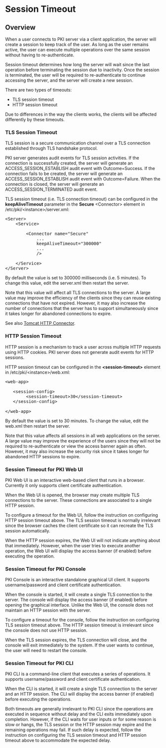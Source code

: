 Session Timeout
===============

## Overview

When a user connects to PKI server via a client application, the server will create a session to keep track of the user.
As long as the user remains active, the user can execute multiple operations over the same session without having to re-authenticate.

Session timeout determines how long the server will wait since the last operation before terminating the session due to inactivity.
Once the session is terminated, the user will be required to re-authenticate to continue accessing the server, and the server will create a new session.

There are two types of timeouts:
* TLS session timeout
* HTTP session timeout

Due to differences in the way the clients works, the clients will be affected differently by these timeouts.

### TLS Session Timeout

TLS session is a secure communication channel over a TLS connection established through TLS handshake protocol.

PKI server generates audit events for TLS session activities.
If the connection is successfully created, the server will generate an ACCESS_SESSION_ESTABLISH audit event with Outcome=Success.
If the connection fails to be created, the server will generate an ACCESS_SESSION_ESTABLISH audit event with Outcome=Failure.
When the connection is closed, the server will generate an ACCESS_SESSION_TERMINATED audit event.

TLS session timeout (i.e. TLS connection timeout) can be configured in the **keepAliveTimeout** parameter in the **Secure** &lt;Connector&gt; element in /etc/pki/&lt;instance&gt;/server.xml:

<pre>
&lt;Server&gt;
    &lt;Service&gt;

        &lt;Connector name="Secure"
            ...
            keepAliveTimeout="300000"
            ...
            /&gt;

    &lt;/Service&gt;
&lt;/Server&gt;
</pre>

By default the value is set to 300000 milliseconds (i.e. 5 minutes).
To change this value, edit the server.xml then restart the server.

Note that this value will affect all TLS connections to the server.
A large value may improve the efficiency of the clients since they can reuse existing connections that have not expired.
However, it may also increase the number of connections that the server has to support simultaneously since it takes longer for abandoned connections to expire.

See also [Tomcat HTTP Connector](https://tomcat.apache.org/tomcat-8.5-doc/config/http.html).

### HTTP Session Timeout

HTTP session is a mechanism to track a user across multiple HTTP requests using HTTP cookies.
PKI server does not generate audit events for HTTP sessions.

HTTP session timeout can be configured in the **&lt;session-timeout&gt;** element in /etc/pki/&lt;instance&gt;/web.xml:

<pre>
&lt;web-app&gt;

   &lt;session-config&gt;
        &lt;session-timeout&gt;30&lt;/session-timeout&gt;
   &lt;/session-config&gt;

&lt;/web-app&gt;
</pre>

By default the value is set to 30 minutes.
To change the value, edit the web.xml then restart the server.

Note that this value affects all sessions in all web applications on the server.
A large value may improve the experience of the users since they will not be required to re-authenticate or view the access banner again as often.
However, it may also increase the security risk since it takes longer for abandoned HTTP sessions to expire.

### Session Timeout for PKI Web UI

PKI Web UI is an interactive web-based client that runs in a browser.
Currently it only supports client certificate authentication.

When the Web UI is opened, the browser may create multiple TLS connections to the server.
These connections are associated to a single HTTP session.

To configure a timeout for the Web UI, follow the instruction on configuring HTTP session timeout above.
The TLS session timeout is normally irrelevant since the browser caches the client certificate so it can recreate the TLS session automatically.

When the HTTP session expires, the Web UI will not indicate anything about that immediately.
However, when the user tries to execute another operation, the Web UI will display the access banner (if enabled) before executing the operation.

### Session Timeout for PKI Console

PKI Console is an interactive standalone graphical UI client.
It supports username/password and client certificate authentication.

When the console is started, it will create a single TLS connection to the server.
The console will display the access banner (if enabled) before opening the graphical interface.
Unlike the Web UI, the console does not maintain an HTTP session with the server.

To configure a timeout for the console, follow the instruction on configuring TLS session timeout above.
The HTTP session timeout is irrelevant since the console does not use HTTP session.

When the TLS session expires, the TLS connection will close, and the console will exit immediately to the system.
If the user wants to continue, the user will need to restart the console.

### Session Timeout for PKI CLI

PKI CLI is a command-line client that executes a series of operations. It supports username/password and client certificate authentication.

When the CLI is started, it will create a single TLS connection to the server and an HTTP session.
The CLI will display the access banner (if enabled) before executing the operations.

Both timeouts are generally irrelevant to PKI CLI since the operations are executed in sequence without delay and the CLI exits immediately upon completion.
However, if the CLI waits for user inputs or for some reason is slow or hangs, the TLS session or the HTTP session may expire and the remaining operations may fail.
If such delay is expected, follow the instruction on configuring the TLS session timeout and HTTP session timeout above to accommodate the expected delay.
